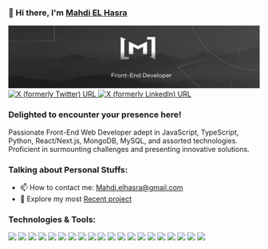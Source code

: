 ### 👋 Hi there, I'm <a href="https://www.linkedin.com/in/mahdi-elhasra/" target="_blank">Mahdi EL Hasra</a>

![Banner](./banner.png)
<a target="_blank" href="https://twitter.com/Mahdi_ELHasra" target="_blank"><img alt="X (formerly Twitter) URL" src="https://img.shields.io/twitter/url?url=https%3A%2F%2Ftwitter.com%2FMahdi_ELHasra&style=for-the-badge&logo=x&logoColor=White&label=Mahdi%20EL%20Hasra&labelColor=black&color=black">
</a><a target="_blank" href="https://www.linkedin.com/in/mahdi-elhasra/" target="_blank"><img alt="X (formerly LinkedIn) URL" src="https://img.shields.io/twitter/url?url=https%3A%2F%2Fwww.linkedin.com%2Fin%2Fmahdi-elhasra%2F&style=for-the-badge&logo=linkedin&logoColor=White&label=Mahdi%20EL%20Hasra&labelColor=0077b5&color=0077b5">
</a>

### Delighted to encounter your presence here!

Passionate Front-End Web Developer adept in JavaScript, TypeScript, Python, React/Next.js, MongoDB, MySQL, and assorted technologies. Proficient in surmounting challenges and presenting innovative solutions.

### Talking about Personal Stuffs:

- 📫 How to contact me: <a href="mailto:Mahdi.elhasra@gmail.com">Mahdi.elhasra@gmail.com</a>
- 🚀 Explore my most <a href='https://jotion-x.vercel.app/' target="_blank">Recent project</a>
<!-- - 📝 <a href='https://myresume.so' target="_blank">Resume</a> -->

### Technologies & Tools:

![](https://img.shields.io/badge/HTML5-E34F26?style=for-the-badge&logo=html5&logoColor=white)
![](https://img.shields.io/badge/CSS3-1572B6?style=for-the-badge&logo=css3&logoColor=white)
![](https://img.shields.io/badge/Tailwind_CSS-38B2AC?style=for-the-badge&logo=tailwind-css&logoColor=white)
![](https://img.shields.io/badge/JavaScript-323330?style=for-the-badge&logo=javascript&logoColor=F7DF1E)
![](https://img.shields.io/badge/TypeScript-007ACC?style=for-the-badge&logo=typescript&logoColor=white)
![](https://img.shields.io/badge/Prisma-3982CE?style=for-the-badge&logo=Prisma&logoColor=white)
![](https://img.shields.io/badge/GIT-E44C30?style=for-the-badge&logo=git&logoColor=white)
![](https://img.shields.io/badge/Figma-F24E1E?style=for-the-badge&logo=figma&logoColor=white)
![](https://img.shields.io/badge/ChatGPT-74aa9c?style=for-the-badge&logo=openai&logoColor=white)
![](https://img.shields.io/badge/next%20js-000000?style=for-the-badge&logo=nextdotjs&logoColor=white)
![](https://img.shields.io/badge/MySQL-005C84?style=for-the-badge&logo=mysql&logoColor=white)
![](https://img.shields.io/badge/VSCode-0078D4?style=for-the-badge&logo=visual%20studio%20code&logoColor=white)
![](https://img.shields.io/badge/React-20232A?style=for-the-badge&logo=react&logoColor=61DAFB)
![](https://img.shields.io/badge/shadcn%2Fui-000000?style=for-the-badge&logo=shadcnui&logoColor=white)
![](https://img.shields.io/badge/MongoDB-4EA94B?style=for-the-badge&logo=mongodb&logoColor=white)
![](https://img.shields.io/badge/Vercel-000000?style=for-the-badge&logo=vercel&logoColor=white)
![](https://img.shields.io/badge/Redux-593D88?style=for-the-badge&logo=redux&logoColor=white)
![](https://img.shields.io/badge/eslint-3A33D1?style=for-the-badge&logo=eslint&logoColor=white)
![](https://img.shields.io/badge/prettier-1A2C34?style=for-the-badge&logo=prettier&logoColor=F7BA3E)
![](https://img.shields.io/badge/Python-FFD43B?style=for-the-badge&logo=python&logoColor=blue)
